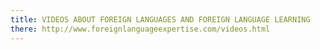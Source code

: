 ```yaml
---
title: VIDEOS ABOUT FOREIGN LANGUAGES AND FOREIGN LANGUAGE LEARNING
there: http://www.foreignlanguageexpertise.com/videos.html
---
```

